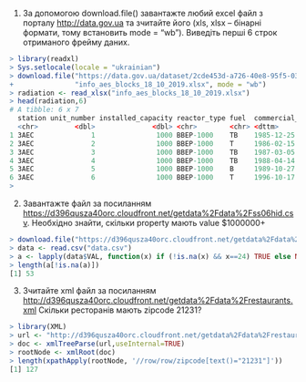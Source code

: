 1.	За допомогою download.file() завантажте любий excel файл з порталу http://data.gov.ua та зчитайте його (xls, xlsx – бінарні формати, тому встановить mode = “wb”). Виведіть перші 6 строк отриманого фрейму даних.
```r
> library(readxl)
> Sys.setlocale(locale = "ukrainian")
> download.file("https://data.gov.ua/dataset/2cde453d-a726-40e8-95f5-03eb05d4bfcc/resource/2e477324-76a3-4802-8e80-0ec2dc196a03/download/info_aes_blocks_18_10_2019.xlsx",
+               "info_aes_blocks_18_10_2019.xlsx", mode = "wb")
> radiation <- read_xlsx("info_aes_blocks_18_10_2019.xlsx")
> head(radiation,6)
# A tibble: 6 x 7
  station unit_number installed_capacity reactor_type fuel  сommercial_operation_date `lifetime_ extension`
  <chr>         <dbl>              <dbl> <chr>        <chr> <dttm>                    <dttm>               
1 ЗАЕС              1               1000 ВВЕР-1000    ТВ    1985-12-25 00:00:00       2016-09-19 00:00:00  
2 ЗАЕС              2               1000 ВВЕР-1000    Т     1986-02-15 00:00:00       2016-10-06 00:00:00  
3 ЗАЕС              3               1000 ВВЕР-1000    ТВ    1987-03-05 00:00:00       2017-11-07 00:00:00  
4 ЗАЕС              4               1000 ВВЕР-1000    ТВ    1988-04-14 00:00:00       2018-10-11 00:00:00  
5 ЗАЕС              5               1000 ВВЕР-1000    В     1989-10-27 00:00:00       NA                   
6 ЗАЕС              6               1000 ВВЕР-1000    Т     1996-10-17 00:00:00       NA                   
> 
```

2.	Завантажте файл за посиланням https://d396qusza40orc.cloudfront.net/getdata%2Fdata%2Fss06hid.csv. Необхідно знайти, скільки property мають value $1000000+

```r
> download.file("https://d396qusza40orc.cloudfront.net/getdata%2Fdata%2Fss06hid.csv", destfile = "data.csv")
> data <- read.csv("data.csv")
> a <- lapply(data$VAL, function(x) if (!is.na(x) && x==24) TRUE else NA)
> length(a[!is.na(a)])
[1] 53
```

3.	Зчитайте xml файл за посиланням http://d396qusza40orc.cloudfront.net/getdata%2Fdata%2Frestaurants.xml Скільки ресторанів мають zipcode 21231?
```r
> library(XML)
> url <- "http://d396qusza40orc.cloudfront.net/getdata%2Fdata%2Frestaurants.xml"
> doc <- xmlTreeParse(url,useInternal=TRUE)
> rootNode <- xmlRoot(doc)
> length(xpathApply(rootNode, '//row/row/zipcode[text()="21231"]'))
[1] 127
```